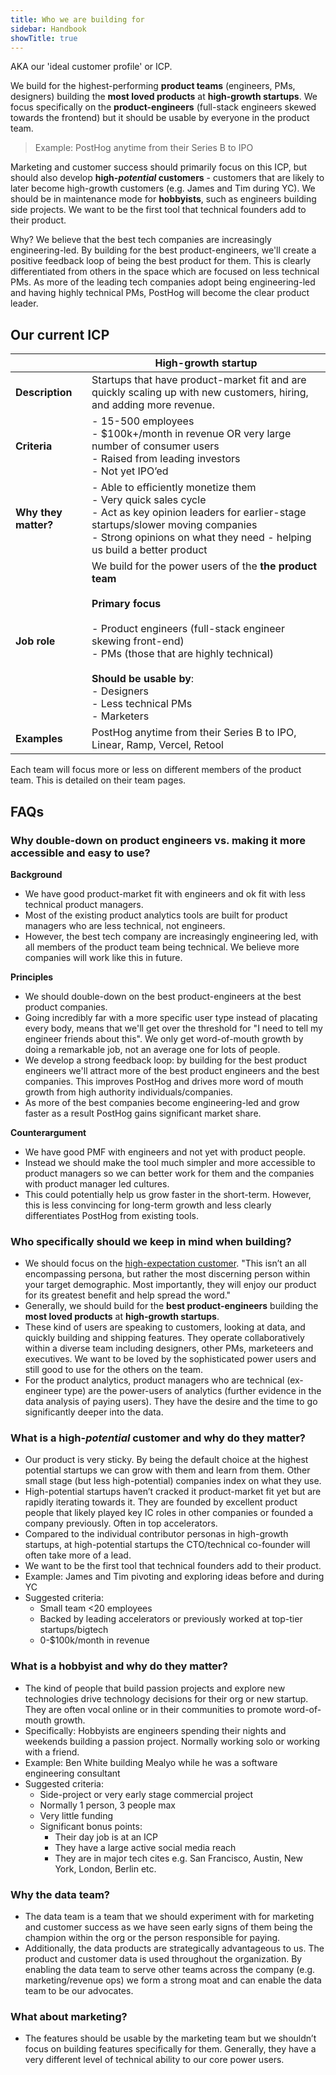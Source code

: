 ```yaml
---
title: Who we are building for
sidebar: Handbook
showTitle: true
---
```


AKA our 'ideal customer profile' or ICP.

We build for the highest-performing **product teams** (engineers, PMs, designers) building the **most loved products** at **high-growth startups**. We focus specifically on the  **product-engineers** (full-stack engineers skewed towards the frontend) but it should be usable by everyone in the product team.

> Example: PostHog anytime from their Series B to IPO

Marketing and customer success should primarily focus on this ICP, but should also develop **high-*potential* customers** - customers that are likely to later become high-growth customers (e.g. James and Tim during YC). We should be in maintenance mode for **hobbyists**, such as engineers building side projects. We want to be the first tool that technical founders add to their product.

Why? We believe that the best tech companies are increasingly engineering-led. By building for the best product-engineers, we'll create a positive feedback loop of being the best product for them. This is clearly differentiated from others in the space which are focused on less technical PMs. As more of the leading tech companies adopt being engineering-led and having highly technical PMs, PostHog will become the clear product leader.

## Our current ICP

|  | High-growth startup |
| --- | --- |
| **Description** | Startups that have product-market fit and are quickly scaling up with new customers, hiring, and adding more revenue. |
| **Criteria** | - 15-500 employees<br />- $100k+/month in revenue OR very large number of consumer users<br />- Raised from leading investors<br />- Not yet IPO’ed |
| **Why they matter?** | - Able to efficiently monetize them<br />- Very quick sales cycle<br />- Act as key opinion leaders for earlier-stage startups/slower moving companies<br />- Strong opinions on what they need - helping us build a better product |
| **Job role** | We build for the power users of the **the product team**<br /><br />**Primary focus**<br/><br/>- Product engineers (full-stack engineer skewing front-end)<br />- PMs (those that are highly technical)<br /><br />**Should be usable by**:<br />- Designers<br />- Less technical PMs<br />- Marketers<br />|
| **Examples** | PostHog anytime from their Series B to IPO, Linear, Ramp, Vercel, Retool |

Each team will focus more or less on different members of the product team. This is detailed on their team pages.

## FAQs

### Why double-down on product engineers vs. making it more accessible and easy to use?

**Background**

- We have good product-market fit with engineers and ok fit with less technical product managers.
- Most of the existing product analytics tools are built for product managers who are less technical, not engineers.
- However, the best tech company are increasingly engineering led, with all members of the product team being technical. We believe more companies will work like this in future.

**Principles**

- We should double-down on the best product-engineers at the best product companies.
- Going incredibly far with a more specific user type instead of placating every body, means that we'll get over the threshold for "I need to tell my engineer friends about this". We only get word-of-mouth growth by doing a remarkable job, not an average one for lots of people.
- We develop a strong feedback loop: by building for the best product engineers we'll attract more of the best product engineers and the best companies. This improves PostHog and drives more word of mouth growth from high authority individuals/companies.
- As more of the best companies become engineering-led and grow faster as a result PostHog gains significant market share.

**Counterargument**

- We have good PMF with engineers and not yet with product people.
- Instead we should make the tool much simpler and more accessible to product managers so we can better work for them and the companies with product manager led cultures. 
- This could potentially help us grow faster in the short-term. However, this is less convincing for long-term growth and less clearly differentiates PostHog from existing tools.

### Who specifically should we keep in mind when building?

- We should focus on the [high-expectation customer](https://review.firstround.com/what-i-learned-from-developing-branding-for-airbnb-dropbox-and-thumbtack). "This isn’t an all encompassing persona, but rather the most discerning person within your target demographic. Most importantly, they will enjoy our product for its greatest benefit and help spread the word."
- Generally, we should build for the **best product-engineers** building the **most loved products** at **high-growth startups**.
- These kind of users are speaking to customers, looking at data, and quickly building and shipping features. They operate collaboratively within a diverse team including designers, other PMs, marketeers and executives. We want to be loved by the sophisticated power users and still good to use for the others on the team.
- For the product analytics, product managers who are technical (ex-engineer type) are the power-users of analytics (further evidence in the data analysis of paying users). They have the desire and the time to go significantly deeper into the data.

### What is a high-_potential_ customer and why do they matter?

- Our product is very sticky. By being the default choice at the highest potential startups we can grow with them and learn from them. Other small stage (but less high-potential) companies index on what they use.
- High-potential startups haven’t cracked it product-market fit yet but are rapidly iterating towards it. They are founded by excellent product people that likely played key IC roles in other companies or founded a company previously. Often in top accelerators.
- Compared to the individual contributor personas in high-growth startups, at high-potential startups the CTO/technical co-founder will often take more of a lead.
- We want to be the first tool that technical founders add to their product.
- Example: James and Tim pivoting and exploring ideas before and during YC
- Suggested criteria:
  - Small team <20 employees
  - Backed by leading accelerators or previously worked at top-tier startups/bigtech
  - 0-$100k/month in revenue

### What is a hobbyist and why do they matter?

- The kind of people that build passion projects and explore new technologies drive technology decisions for their org or new startup. They are often vocal online or in their communities to promote word-of-mouth growth.
- Specifically: Hobbyists are engineers spending their nights and weekends building a passion project. Normally working solo or working with a friend.
- Example: Ben White building Mealyo while he was a software engineering consultant
- Suggested criteria:
  - Side-project or very early stage commercial project
  - Normally 1 person, 3 people max
  - Very little funding
  - Significant bonus points:
    - Their day job is at an ICP
    - They have a large active social media reach
    - They are in major tech cites e.g. San Francisco, Austin, New York, London, Berlin etc.

### Why the data team?

- The data team is a team that we should experiment with for marketing and customer success as we have seen early signs of them being the champion within the org or the person responsible for paying.
- Additionally, the data products are strategically advantageous to us. The product and customer data is used throughout the organization. By enabling the data team to serve other teams across the company (e.g. marketing/revenue ops) we form a strong moat and can enable the data team to be our advocates.

### What about marketing?

- The features should be usable by the marketing team but we shouldn’t focus on building features specifically for them. Generally, they have a very different level of technical ability to our core power users.
